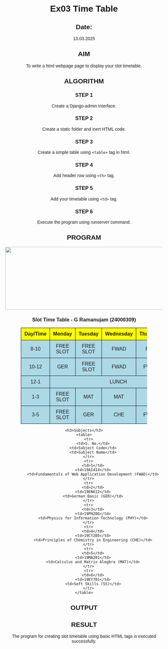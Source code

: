 # Ex03 Time Table
## Date:  

13.03.2025

## AIM
To write a html webpage page to display your slot timetable.

## ALGORITHM
### STEP 1
Create a Django-admin Interface.

### STEP 2
Create a static folder and inert HTML code.

### STEP 3
Create a simple table using ```<table>``` tag in html.

### STEP 4
Add header row using ```<th>``` tag.

### STEP 5
Add your timetable using ```<td>``` tag.

### STEP 6
Execute the program using runserver command.

## PROGRAM


<!DOCTYPE html>
<html lang="en">
<head>
    <meta charset="UTF-8">
    <meta name="viewport" content="width=device-width, initial-scale=1.0">
    <title>College Timetable</title>
<style>
    body{
        font-family: Arial,sans-serif;
        text-align: center;
    }
    table{
        width: 80%;
        margin: auto;
        border-collapse: collapse;
    }
    th,td{
        border: 1px solid black;
        padding: 10px;
        text-align: center;
    }
    th{
        background-color: yellow;
    }
    .highlight{
        background-color: lightblue;
    }
</style>
</head>
<body>
    <img src="Saveetha.png" height="200px" width="1200px" alt="something went wrong"></br>
    <h3>Slot Time Table - G Ramanujam (24000309)</h3>
    <table>
        <tr>
            <th>Day/Time</th>
            <th>Monday</th>
            <th>Tuesday</th>
            <th>Wednesday</th>
            <th>Thursday</th>
            <th>Friday</th>
        </tr>
        <tr class="highlight">
            <td>8-10</td>
            <td>FREE SLOT</td>
            <td>FREE SLOT</td>
            <td>FWAD</td>
            <td>PHY</td>
            <td>CHE</td>
        </tr>
        <tr class="highlight">
            <td>10-12</td>
            <td>GER</td>
            <td>FREE SLOT</td>
            <td>FWAD</td>
            <td>FWAD</td>
            <td>PHY</td>
        </tr>
        <tr class="highlight">
            <td>12-1</td>
            <td colspan="5">LUNCH</td>
        </tr>
        <tr class="highlight">
            <td>1-3</td>
            <td>FREE SLOT</td>
            <td>MAT</td>
            <td>MAT</td>
            <td>SS</td>
            <td>CHE</td>
        </tr>
        <tr class="highlight">
            <td>3-5</td>
            <td>FREE SLOT</td>
            <td>GER</td>
            <td>CHE</td>
            <td>FWAD</td>
            <td>FWAD</td>
        </tr>
    </table>


    <h3>Subjects</h3>
    <table>
        <tr>
            <td>S. No.</td>
            <td>Subject Code</td>
            <td>Subject Name</td>
        </tr>
        <tr>
            <td>1</td>
            <td>19AI414</td>
            <td>Fundamentals of Web Application Development (FWAD)</td>
        </tr>
        <tr>
            <td>2</td>
            <td>19EN612</td>
            <td>German Basic (GER)</td>
        </tr>
        <tr>
            <td>3</td>
            <td>19PH206</td>
            <td>Physics for Information Technology (PHY)</td>
        </tr>
        <tr>
            <td>4</td>
            <td>19CY205</td>
            <td>Principles of Chemistry in Engineering (CHE)</td>
        </tr>
        <tr>
            <td>5</td>
            <td>19MA201</td>
            <td>Calculus and Matrix Alegbra (MAT)</td>
        </tr>
        <tr>
            <td>6</td>
            <td>19EY701</td>
            <td>Soft Skills (SS)</td>
        </tr>
    </table>
</body>
</html>

## OUTPUT


## RESULT
The program for creating slot timetable using basic HTML tags is executed successfully.
